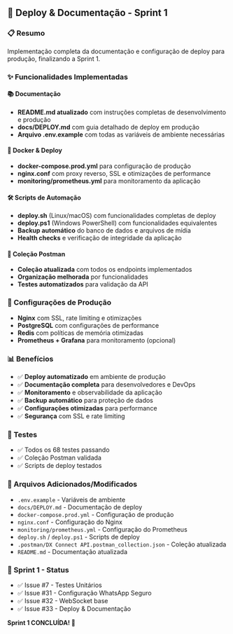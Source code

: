 ## 🚀 Deploy & Documentação - Sprint 1

### 📋 Resumo
Implementação completa da documentação e configuração de deploy para produção, finalizando a Sprint 1.

### ✨ Funcionalidades Implementadas

#### 📚 Documentação
- **README.md atualizado** com instruções completas de desenvolvimento e produção
- **docs/DEPLOY.md** com guia detalhado de deploy em produção
- **Arquivo .env.example** com todas as variáveis de ambiente necessárias

#### 🐳 Docker & Deploy
- **docker-compose.prod.yml** para configuração de produção
- **nginx.conf** com proxy reverso, SSL e otimizações de performance
- **monitoring/prometheus.yml** para monitoramento da aplicação

#### 🛠️ Scripts de Automação
- **deploy.sh** (Linux/macOS) com funcionalidades completas de deploy
- **deploy.ps1** (Windows PowerShell) com funcionalidades equivalentes
- **Backup automático** do banco de dados e arquivos de mídia
- **Health checks** e verificação de integridade da aplicação

#### 📡 Coleção Postman
- **Coleção atualizada** com todos os endpoints implementados
- **Organização melhorada** por funcionalidades
- **Testes automatizados** para validação da API

### 🔧 Configurações de Produção
- **Nginx** com SSL, rate limiting e otimizações
- **PostgreSQL** com configurações de performance
- **Redis** com políticas de memória otimizadas
- **Prometheus + Grafana** para monitoramento (opcional)

### 📊 Benefícios
- ✅ **Deploy automatizado** em ambiente de produção
- ✅ **Documentação completa** para desenvolvedores e DevOps
- ✅ **Monitoramento** e observabilidade da aplicação
- ✅ **Backup automático** para proteção de dados
- ✅ **Configurações otimizadas** para performance
- ✅ **Segurança** com SSL e rate limiting

### 🧪 Testes
- ✅ Todos os 68 testes passando
- ✅ Coleção Postman validada
- ✅ Scripts de deploy testados

### 📁 Arquivos Adicionados/Modificados
- `.env.example` - Variáveis de ambiente
- `docs/DEPLOY.md` - Documentação de deploy
- `docker-compose.prod.yml` - Configuração de produção
- `nginx.conf` - Configuração do Nginx
- `monitoring/prometheus.yml` - Configuração do Prometheus
- `deploy.sh` / `deploy.ps1` - Scripts de deploy
- `.postman/DX Connect API.postman_collection.json` - Coleção atualizada
- `README.md` - Documentação atualizada

### 🎯 Sprint 1 - Status
- ✅ Issue #7 - Testes Unitários
- ✅ Issue #31 - Configuração WhatsApp Seguro  
- ✅ Issue #32 - WebSocket base
- ✅ Issue #33 - Deploy & Documentação

**Sprint 1 CONCLUÍDA! 🎉**
